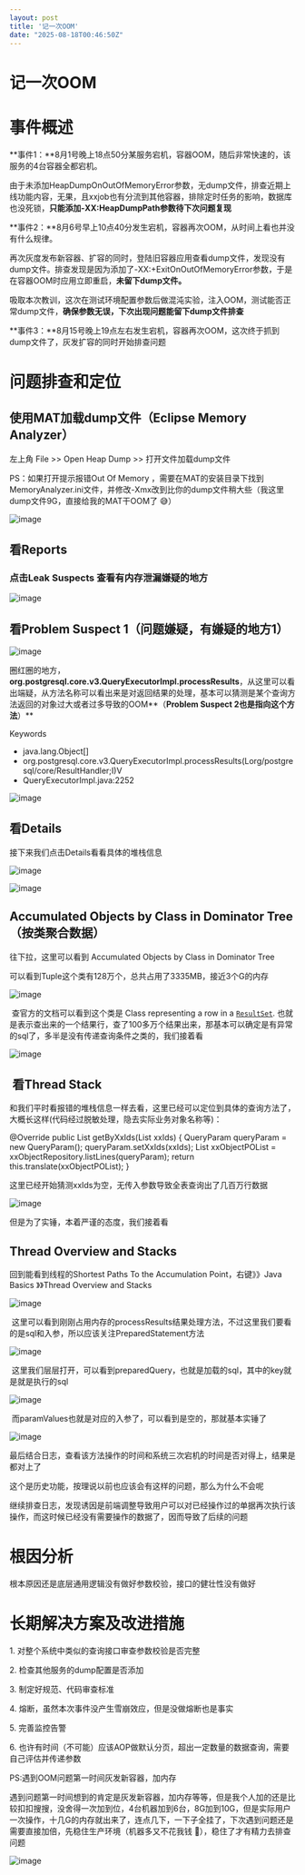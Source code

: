 ```yaml
---
layout: post
title: '记一次OOM'
date: "2025-08-18T00:46:50Z"
---
```

记一次OOM
======

事件概述
====

**事件1：**8月1号晚上18点50分某服务宕机，容器OOM，随后非常快速的，该服务的4台容器全都宕机。

由于未添加HeapDumpOnOutOfMemoryError参数，无dump文件，排查近期上线功能内容，无果，且xxjob也有分流到其他容器，排除定时任务的影响，数据库也没死锁，**只能添加-XX:HeapDumpPath参数待下次问题复现**

  
**事件2：**8月6号早上10点40分发生宕机，容器再次OOM，从时间上看也并没有什么规律。

再次灰度发布新容器、扩容的同时，登陆旧容器应用查看dump文件，发现没有dump文件。排查发现是因为添加了-XX:+ExitOnOutOfMemoryError参数，于是在容器OOM时应用立即重启，**未留下dump文件。**

吸取本次教训，这次在测试环境配置参数后做混沌实验，注入OOM，测试能否正常dump文件，**确保参数无误，下次出现问题能留下dump文件排查**

**事件3：**8月15号晚上19点左右发生宕机，容器再次OOM，这次终于抓到dump文件了，灰发扩容的同时开始排查问题

问题排查和定位
=======

使用MAT加载dump文件（Eclipse Memory Analyzer）
--------------------------------------

左上角 File >> Open Heap Dump >> 打开文件加载dump文件

PS：如果打开提示报错Out Of Memory ，需要在MAT的安装目录下找到MemoryAnalyzer.ini文件，并修改-Xmx改到比你的dump文件稍大些（我这里dump文件9G，直接给我的MAT干OOM了 😅）

![image](https://img2024.cnblogs.com/blog/1576191/202508/1576191-20250816112646601-1414814562.png)

看Reports
--------

### 点击Leak Suspects 查看有内存泄漏嫌疑的地方 

![image](https://img2024.cnblogs.com/blog/1576191/202508/1576191-20250816114910035-1333331699.png)

看Problem Suspect 1（问题嫌疑，有嫌疑的地方1）
--------------------------------

![image](https://img2024.cnblogs.com/blog/1576191/202508/1576191-20250816152618418-446307418.png)

圈红圈的地方，**org.postgresql.core.v3.QueryExecutorImpl.processResults**，从这里可以看出端疑，从方法名称可以看出来是对返回结果的处理，基本可以猜测是某个查询方法返回的对象过大或者过多导致的OOM**（**Problem Suspect 2也是指向这个方法**）**

Keywords

*   java.lang.Object\[\]
*   org.postgresql.core.v3.QueryExecutorImpl.processResults(Lorg/postgresql/core/ResultHandler;I)V
*   QueryExecutorImpl.java:2252

![image](https://img2024.cnblogs.com/blog/1576191/202508/1576191-20250817101421030-1445543472.png)

看Details 
---------

接下来我们点击Details看看具体的堆栈信息

![image](https://img2024.cnblogs.com/blog/1576191/202508/1576191-20250816153830075-1977495780.png)

![image](https://img2024.cnblogs.com/blog/1576191/202508/1576191-20250816161614936-1169721345.png)

Accumulated Objects by Class in Dominator Tree（按类聚合数据）
------------------------------------------------------

往下拉，这里可以看到 Accumulated Objects by Class in Dominator Tree 

可以看到Tuple这个类有128万个，总共占用了3335MB，接近3个G的内存

![image](https://img2024.cnblogs.com/blog/1576191/202508/1576191-20250816163059853-1792412312.png)

 查官方的文档可以看到这个类是 Class representing a row in a [`ResultSet`](https://docs.oracle.com/javase/8/docs/api/java/sql/ResultSet.html?is-external=true "class or interface in java.sql"). 也就是表示查出来的一个结果行，查了100多万个结果出来，那基本可以确定是有异常的sql了，多半是没有传递查询条件之类的，我们接着看

![image](https://img2024.cnblogs.com/blog/1576191/202508/1576191-20250817101755398-1380462694.png)

 看Thread Stack
--------------

和我们平时看报错的堆栈信息一样去看，这里已经可以定位到具体的查询方法了，大概长这样(代码经过脱敏处理，隐去实际业务对象名称等)：

@Override
public List<XXObject> getByXxIds(List<String> xxIds) {
        QueryParam queryParam \= new QueryParam();
        queryParam.setXxIds(xxIds);
        List<XXObject> xxObjectPOList = xxObjectRepository.listLines(queryParam);
        return this.translate(xxObjectPOList);
}  

这里已经开始猜测xxIds为空，无传入参数导致全表查询出了几百万行数据

![image](https://img2024.cnblogs.com/blog/1576191/202508/1576191-20250816165055378-1009648228.png)

但是为了实锤，本着严谨的态度，我们接着看

Thread Overview and Stacks
--------------------------

回到能看到线程的Shortest Paths To the Accumulation Point，右键》》Java Basics 》》Thread Overview and Stacks

![image](https://img2024.cnblogs.com/blog/1576191/202508/1576191-20250816172348007-1812616684.png)

 这里可以看到刚刚占用内存的processResults结果处理方法，不过这里我们要看的是sql和入参，所以应该关注PreparedStatement方法

![image](https://img2024.cnblogs.com/blog/1576191/202508/1576191-20250816172707363-1262953882.png)

 这里我们层层打开，可以看到preparedQuery，也就是加载的sql，其中的key就是就是执行的sql

![image](https://img2024.cnblogs.com/blog/1576191/202508/1576191-20250816173602539-460130617.png)

 而paramValues也就是对应的入参了，可以看到是空的，那就基本实锤了

![image](https://img2024.cnblogs.com/blog/1576191/202508/1576191-20250816173921750-1050574891.png)

最后结合日志，查看该方法操作的时间和系统三次宕机的时间是否对得上，结果是都对上了

这个是历史功能，按理说以前也应该会有这样的问题，那么为什么不会呢

继续排查日志，发现诱因是前端调整导致用户可以对已经操作过的单据再次执行该操作，而这时候已经没有需要操作的数据了，因而导致了后续的问题

根因分析
====

根本原因还是底层通用逻辑没有做好参数校验，接口的健壮性没有做好

长期解决方案及改进措施
===========

1\. 对整个系统中类似的查询接口审查参数校验是否完整

2\. 检查其他服务的dump配置是否添加

3. 制定好规范、代码审查标准

4\. 熔断，虽然本次事件没产生雪崩效应，但是没做熔断也是事实

5\. 完善监控告警

6\. 也许有时间（不可能）应该AOP做默认分页，超出一定数量的数据查询，需要自己评估并传递参数

PS:遇到OOM问题第一时间灰发新容器，加内存

遇到问题第一时间想到的肯定是灰发新容器，加内存等等，但是我个人加的还是比较扣扣搜搜，没舍得一次加到位，4台机器加到6台，8G加到10G，但是实际用户一次操作，十几G的内存就出来了，连点几下，一下子全挂了，下次遇到问题还是需要直接加倍，先稳住生产环境（机器多又不花我钱 🐶），稳住了才有精力去排查问题

![image](https://img2024.cnblogs.com/blog/1576191/202508/1576191-20250817010211681-868159753.png)